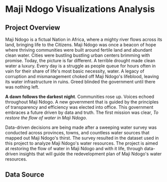 # Maji Ndogo Visualizations Analysis

## Project Overview

Maji Ndogo is a fictual Nation in Africa, where a mighty river flows across its land, bringing life to the Citizens. Maji Ndogo was once a beacon of hope where thriving communities were built around fertile land and abundant clean water. Cities were bustling bustling urban centers brimming with promise. Today, the picture is far different. A terrible drought made clean water a luxury. Every day is a struggle as people queue for hours often in vain for their share of life's most basic necessity, water. A legacy of corruption and mismanagement choked off Maji Ndogo's lifeblood, leaving its water infrastructure in ruins. Greed blinded the government until there was nothing left. 

**A dawn follows the darkest night**. Communities rose up. Voices echoed throughout Maji Ndogo. A new government that is guided by the principles of transparency and efficiency was elected into office. This government embraces a future driven by data and truth. The first mission was clear, *To restore the flow of water in Maji Ndogo*. 

Data-driven decisions are being made after a sweeping water survey was conducted across provinces, towns, and countless water sources that mapped out Maji Ndogo's thirst. The survey resulted in the dataset used in this project to analyze Maji Ndogo's water resources. The project is aimed at restoring the flow of water in Maji Ndogo and with it life, through data-driven insights that will guide the redevelopment plan of Maji Ndogo's water resources.

## Data Source
